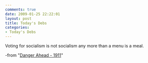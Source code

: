 ```yaml
---
comments: true
date: 2009-01-25 22:22:01
layout: post
title: Today's Debs
categories:
- Today's Debs
---
```


Voting for socialism is not socialism any more than a menu is a meal.


-from "[Danger Ahead - 1911](http://trotsky.org/archive/debs/works/1911/danger.htm)"
